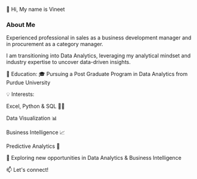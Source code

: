 👋 Hi, My name is Vineet

  ### About Me
  
  Experienced professional in sales as a business development manager and in procurement as a category manager. 

  I am transitioning into Data Analytics, leveraging my analytical mindset and industry expertise to uncover data-driven insights.

📖 Education:
🎓 Pursuing a Post Graduate Program in Data Analytics from Purdue University

💡 Interests:

Excel, Python & SQL 🐍💾

Data Visualization 📊

Business Intelligence 📈

Predictive Analytics 🔮


🚀 Exploring new opportunities in Data Analytics & Business Intelligence

📫 Let's connect!

<!---
vibvinit/vibvinit is a ✨ special ✨ repository because its `README.md` (this file) appears on your GitHub profile.
You can click the Preview link to take a look at your changes.
--->
